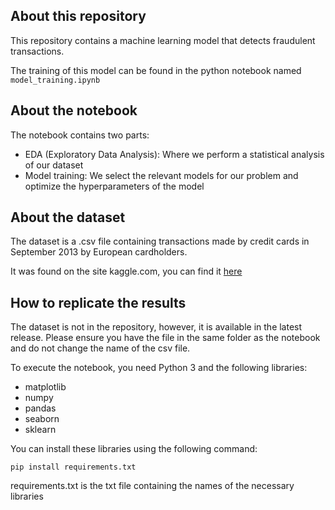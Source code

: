 ## About this repository

This repository contains a machine learning model that detects fraudulent transactions.

The training of this model can be found in the python notebook named `model_training.ipynb`

## About the notebook

The notebook contains two parts:

* EDA (Exploratory Data Analysis): Where we perform a statistical analysis of our dataset
* Model training: We select the relevant models for our problem and optimize the hyperparameters of the model

## About the dataset

The dataset is a .csv file containing transactions made by credit cards in September 2013 by European cardholders.

It was found on the site kaggle.com, you can find it [here](https://www.kaggle.com/datasets/mlg-ulb/creditcardfraud)

## How to replicate the results

The dataset is not in the repository, however, it is available in the latest release. Please ensure you have the file in the same folder as the notebook and do not change the name of the csv file.

To execute the notebook, you need Python 3 and the following libraries:

* matplotlib
* numpy
* pandas
* seaborn
* sklearn

You can install these libraries using the following command:

`pip install requirements.txt`

requirements.txt is the txt file containing the names of the necessary libraries
